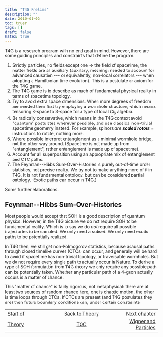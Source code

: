 ```yaml
---
title: "T4G Prelims"
description: ""
date: 2016-01-03
toc: truer
tags: []
draft: false
katex: true
---
```


T4G is a research program with no end goal in mind.  However, there are 
some guiding principles and constraints that define the program.

1. Strictly particles, no fields except one $\Rightarrow$ the field of 
spacetime, 
the matter fields are all auxiliary (auxiliary, meaning: needed to account 
for advanced causation --- or equivalently, non-local correlators --- when 
adopting a Hamiltonian time evolution). This is a postulate or axiom for 
the T4G game.
2. The T4G game is to describe as much of fundamental physical reality in 
terms of spacetime topology.
3. Try to avoid extra space dimensions. When more degrees of freedom are 
needed then first try employing a wormhole structure, which means 
tensoring 3-space to 3-space for a type of local $Cl_6$ algebra.
4. Be radically conservative, which means in the T4G context avoid "quantum" 
postulates wherever possible, and use classical non-trivial spacetime 
geometry instead. For example, spinors *are* _**scaled rotors**_ = instructions 
to rotate, nothing more.
5. Where possible interpret entanglement as a minimal wormhole bridge, not 
the other way around. (Spacetime is not made up from "entanglement", 
rather entanglement is made up of spacetime).
6. Account for all superposition using an appropriate mix of entanglement 
and CTC paths.
7. The Feynman--Hibbs Sum-Over-Histories is purely out-of-time order 
statistics, not precise reality. We try not to make anything more of it 
in T4G. It is not fundamental ontology, but can be considered partial 
ontology. (Exotic paths can occur in T4G.)

Some further elaborations.

## Feynman--Hibbs Sum-Over-Histories

Most people would accept that SOH is a good description of quantum physics. 
However, in the T4G picture we do not require SOH to be fundamental reality. 
Which is to say we do *not* require all possible trajectories to be sampled. 
We only need a subset. We only need exotic paths to be potentially realized.

In T4G then, we still get non-Kolmogorov statistics, because acausal 
paths through closed timelike curves (CTCs) can occur, and generally will be 
hard to avoid if spacetime has non-trivial topology, or traversable 
wormholes. But we do not require every single path to actually occur 
in Nature. To derive a type of SOH formulation from T4G theory we only 
require any possible path can be potentially taken. Whether any particular 
path of a 4-geon actually occurs is a matter of chance.

This "matter of chance" is fairly rigorous, not metaphysical: there are 
at least two sources of random chance here, one is chaotic motion, the other 
is time loops through CTCs. If CTCs are present (and T4G postulates they 
are) then future boundary conditions can, under certain constraints 



<table style="border-collapse: collapse; border=0;">
    <colgroup>
       <col span="1" style="width: 25%;">
       <col span="1" style="width: 35%;">
       <col span="1" style="width: 25%;">
    </colgroup>
<tr style="border: 1px solid color:#0f0f0f;">
<td style="border: 1px solid color:#0f0f0f;"><a href="../">Start of</a></td>
<td style="border: 1px solid color:#0f0f0f; text-align:center;"><a href="../">Back to Theory</a></td>
<td style="border: 1px solid color:#0f0f0f; text-align:right;"><a href="../003_wigner">Next chapter</a></td>
</tr>
<tr style="border: 1px solid color:#0f0f0f;">
<td style="border: 1px solid color:#0f0f0f;"><a href="../">Theory</a></td>
<td style="border: 1px solid color:#0f0f0f; text-align:center;"><a href="../">TOC</a></td>
<td style="border: 1px solid color:#0f0f0f; text-align:right;"><a href="../003_wigner">Wigner and Particles</a></td>
</tr>
</table>

